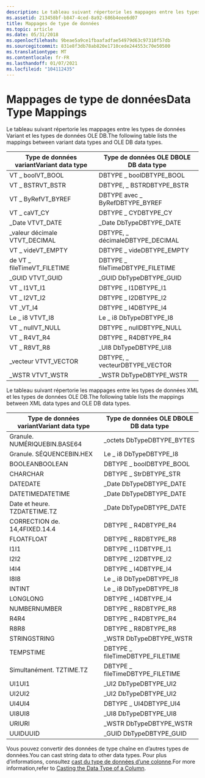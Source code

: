 ```yaml
---
description: Le tableau suivant répertorie les mappages entre les types de données Variant et les types de données OLE DB.
ms.assetid: 213458bf-b847-4ced-8a92-686b4eee6d07
title: Mappages de type de données
ms.topic: article
ms.date: 05/31/2018
ms.openlocfilehash: 9beae5a9ce1fbaafadfae54979d63c97310f57db
ms.sourcegitcommit: 831e8f3db78ab820e1710cede244553c70e50500
ms.translationtype: MT
ms.contentlocale: fr-FR
ms.lasthandoff: 01/07/2021
ms.locfileid: "104112435"
---
```

# <a name="data-type-mappings"></a><span data-ttu-id="19bd9-103">Mappages de type de données</span><span class="sxs-lookup"><span data-stu-id="19bd9-103">Data Type Mappings</span></span>

<span data-ttu-id="19bd9-104">Le tableau suivant répertorie les mappages entre les types de données Variant et les types de données OLE DB.</span><span class="sxs-lookup"><span data-stu-id="19bd9-104">The following table lists the mappings between variant data types and OLE DB data types.</span></span>




| <span data-ttu-id="19bd9-105">Type de données variant</span><span class="sxs-lookup"><span data-stu-id="19bd9-105">Variant data type</span></span> | <span data-ttu-id="19bd9-106">Type de données OLE DB</span><span class="sxs-lookup"><span data-stu-id="19bd9-106">OLE DB data type</span></span> |
|-------------------|------------------|
| <span data-ttu-id="19bd9-107">VT \_ bool</span><span class="sxs-lookup"><span data-stu-id="19bd9-107">VT\_BOOL</span></span>          | <span data-ttu-id="19bd9-108">DBTYPE \_ bool</span><span class="sxs-lookup"><span data-stu-id="19bd9-108">DBTYPE\_BOOL</span></span>     |
| <span data-ttu-id="19bd9-109">VT \_ BSTR</span><span class="sxs-lookup"><span data-stu-id="19bd9-109">VT\_BSTR</span></span>          | <span data-ttu-id="19bd9-110">DBTYPE, \_ BSTR</span><span class="sxs-lookup"><span data-stu-id="19bd9-110">DBTYPE\_BSTR</span></span>     |
| <span data-ttu-id="19bd9-111">VT \_ ByRef</span><span class="sxs-lookup"><span data-stu-id="19bd9-111">VT\_BYREF</span></span>         | <span data-ttu-id="19bd9-112">DBTYPE avec \_ ByRef</span><span class="sxs-lookup"><span data-stu-id="19bd9-112">DBTYPE\_BYREF</span></span>    |
| <span data-ttu-id="19bd9-113">VT \_ ca</span><span class="sxs-lookup"><span data-stu-id="19bd9-113">VT\_CY</span></span>            | <span data-ttu-id="19bd9-114">DBTYPE \_ CY</span><span class="sxs-lookup"><span data-stu-id="19bd9-114">DBTYPE\_CY</span></span>       |
| <span data-ttu-id="19bd9-115">\_Date VT</span><span class="sxs-lookup"><span data-stu-id="19bd9-115">VT\_DATE</span></span>          | <span data-ttu-id="19bd9-116">\_Date DbType</span><span class="sxs-lookup"><span data-stu-id="19bd9-116">DBTYPE\_DATE</span></span>     |
| <span data-ttu-id="19bd9-117">\_valeur décimale VT</span><span class="sxs-lookup"><span data-stu-id="19bd9-117">VT\_DECIMAL</span></span>       | <span data-ttu-id="19bd9-118">DBTYPE, \_ décimale</span><span class="sxs-lookup"><span data-stu-id="19bd9-118">DBTYPE\_DECIMAL</span></span>  |
| <span data-ttu-id="19bd9-119">VT \_ vide</span><span class="sxs-lookup"><span data-stu-id="19bd9-119">VT\_EMPTY</span></span>         | <span data-ttu-id="19bd9-120">DBTYPE \_ vide</span><span class="sxs-lookup"><span data-stu-id="19bd9-120">DBTYPE\_EMPTY</span></span>    |
| <span data-ttu-id="19bd9-121">de VT \_ fileTime</span><span class="sxs-lookup"><span data-stu-id="19bd9-121">VT\_FILETIME</span></span>      | <span data-ttu-id="19bd9-122">DBTYPE \_ fileTime</span><span class="sxs-lookup"><span data-stu-id="19bd9-122">DBTYPE\_FILETIME</span></span> |
| <span data-ttu-id="19bd9-123">\_GUID VT</span><span class="sxs-lookup"><span data-stu-id="19bd9-123">VT\_GUID</span></span>          | <span data-ttu-id="19bd9-124">\_GUID DbType</span><span class="sxs-lookup"><span data-stu-id="19bd9-124">DBTYPE\_GUID</span></span>     |
| <span data-ttu-id="19bd9-125">VT \_ I1</span><span class="sxs-lookup"><span data-stu-id="19bd9-125">VT\_I1</span></span>            | <span data-ttu-id="19bd9-126">DBTYPE \_ I1</span><span class="sxs-lookup"><span data-stu-id="19bd9-126">DBTYPE\_I1</span></span>       |
| <span data-ttu-id="19bd9-127">VT \_ I2</span><span class="sxs-lookup"><span data-stu-id="19bd9-127">VT\_I2</span></span>            | <span data-ttu-id="19bd9-128">DBTYPE \_ I2</span><span class="sxs-lookup"><span data-stu-id="19bd9-128">DBTYPE\_I2</span></span>       |
| <span data-ttu-id="19bd9-129">VT \_</span><span class="sxs-lookup"><span data-stu-id="19bd9-129">VT\_I4</span></span>            | <span data-ttu-id="19bd9-130">DBTYPE \_ I4</span><span class="sxs-lookup"><span data-stu-id="19bd9-130">DBTYPE\_I4</span></span>       |
| <span data-ttu-id="19bd9-131">Le \_ i8 VT</span><span class="sxs-lookup"><span data-stu-id="19bd9-131">VT\_I8</span></span>            | <span data-ttu-id="19bd9-132">Le \_ i8 DbType</span><span class="sxs-lookup"><span data-stu-id="19bd9-132">DBTYPE\_I8</span></span>       |
| <span data-ttu-id="19bd9-133">VT \_ null</span><span class="sxs-lookup"><span data-stu-id="19bd9-133">VT\_NULL</span></span>          | <span data-ttu-id="19bd9-134">DBTYPE \_ null</span><span class="sxs-lookup"><span data-stu-id="19bd9-134">DBTYPE\_NULL</span></span>     |
| <span data-ttu-id="19bd9-135">VT \_ R4</span><span class="sxs-lookup"><span data-stu-id="19bd9-135">VT\_R4</span></span>            | <span data-ttu-id="19bd9-136">DBTYPE \_ R4</span><span class="sxs-lookup"><span data-stu-id="19bd9-136">DBTYPE\_R4</span></span>       |
| <span data-ttu-id="19bd9-137">VT \_ R8</span><span class="sxs-lookup"><span data-stu-id="19bd9-137">VT\_R8</span></span>            | <span data-ttu-id="19bd9-138">\_UI8 DbType</span><span class="sxs-lookup"><span data-stu-id="19bd9-138">DBTYPE\_UI8</span></span>      |
| <span data-ttu-id="19bd9-139">\_vecteur VT</span><span class="sxs-lookup"><span data-stu-id="19bd9-139">VT\_VECTOR</span></span>        | <span data-ttu-id="19bd9-140">DBTYPE, \_ vecteur</span><span class="sxs-lookup"><span data-stu-id="19bd9-140">DBTYPE\_VECTOR</span></span>   |
| <span data-ttu-id="19bd9-141">\_WSTR VT</span><span class="sxs-lookup"><span data-stu-id="19bd9-141">VT\_WSTR</span></span>          | <span data-ttu-id="19bd9-142">\_WSTR DbType</span><span class="sxs-lookup"><span data-stu-id="19bd9-142">DBTYPE\_WSTR</span></span>     |



 

<span data-ttu-id="19bd9-143">Le tableau suivant répertorie les mappages entre les types de données XML et les types de données OLE DB.</span><span class="sxs-lookup"><span data-stu-id="19bd9-143">The following table lists the mappings between XML data types and OLE DB data types.</span></span>



| <span data-ttu-id="19bd9-144">Type de données variant</span><span class="sxs-lookup"><span data-stu-id="19bd9-144">Variant data type</span></span> | <span data-ttu-id="19bd9-145">Type de données OLE DB</span><span class="sxs-lookup"><span data-stu-id="19bd9-145">OLE DB data type</span></span> |
|-------------------|------------------|
| <span data-ttu-id="19bd9-146">Granule. NUMÉRIQUE</span><span class="sxs-lookup"><span data-stu-id="19bd9-146">BIN.BASE64</span></span>        | <span data-ttu-id="19bd9-147">\_octets DbType</span><span class="sxs-lookup"><span data-stu-id="19bd9-147">DBTYPE\_BYTES</span></span>    |
| <span data-ttu-id="19bd9-148">Granule. SÉQUENCE</span><span class="sxs-lookup"><span data-stu-id="19bd9-148">BIN.HEX</span></span>           | <span data-ttu-id="19bd9-149">Le \_ i8 DbType</span><span class="sxs-lookup"><span data-stu-id="19bd9-149">DBTYPE\_I8</span></span>       |
| <span data-ttu-id="19bd9-150">BOOLEAN</span><span class="sxs-lookup"><span data-stu-id="19bd9-150">BOOLEAN</span></span>           | <span data-ttu-id="19bd9-151">DBTYPE \_ bool</span><span class="sxs-lookup"><span data-stu-id="19bd9-151">DBTYPE\_BOOL</span></span>     |
| <span data-ttu-id="19bd9-152">CHAR</span><span class="sxs-lookup"><span data-stu-id="19bd9-152">CHAR</span></span>              | <span data-ttu-id="19bd9-153">DBTYPE \_ Str</span><span class="sxs-lookup"><span data-stu-id="19bd9-153">DBTYPE\_STR</span></span>      |
| <span data-ttu-id="19bd9-154">DATE</span><span class="sxs-lookup"><span data-stu-id="19bd9-154">DATE</span></span>              | <span data-ttu-id="19bd9-155">\_Date DbType</span><span class="sxs-lookup"><span data-stu-id="19bd9-155">DBTYPE\_DATE</span></span>     |
| <span data-ttu-id="19bd9-156">DATETIME</span><span class="sxs-lookup"><span data-stu-id="19bd9-156">DATETIME</span></span>          | <span data-ttu-id="19bd9-157">\_Date DbType</span><span class="sxs-lookup"><span data-stu-id="19bd9-157">DBTYPE\_DATE</span></span>     |
| <span data-ttu-id="19bd9-158">Date et heure. TZ</span><span class="sxs-lookup"><span data-stu-id="19bd9-158">DATETIME.TZ</span></span>       | <span data-ttu-id="19bd9-159">\_Date DbType</span><span class="sxs-lookup"><span data-stu-id="19bd9-159">DBTYPE\_DATE</span></span>     |
| <span data-ttu-id="19bd9-160">CORRECTION de. 14,4</span><span class="sxs-lookup"><span data-stu-id="19bd9-160">FIXED.14.4</span></span>        | <span data-ttu-id="19bd9-161">DBTYPE \_ R4</span><span class="sxs-lookup"><span data-stu-id="19bd9-161">DBTYPE\_R4</span></span>       |
| <span data-ttu-id="19bd9-162">FLOAT</span><span class="sxs-lookup"><span data-stu-id="19bd9-162">FLOAT</span></span>             | <span data-ttu-id="19bd9-163">DBTYPE \_ R8</span><span class="sxs-lookup"><span data-stu-id="19bd9-163">DBTYPE\_R8</span></span>       |
| <span data-ttu-id="19bd9-164">I1</span><span class="sxs-lookup"><span data-stu-id="19bd9-164">I1</span></span>                | <span data-ttu-id="19bd9-165">DBTYPE \_ I1</span><span class="sxs-lookup"><span data-stu-id="19bd9-165">DBTYPE\_I1</span></span>       |
| <span data-ttu-id="19bd9-166">I2</span><span class="sxs-lookup"><span data-stu-id="19bd9-166">I2</span></span>                | <span data-ttu-id="19bd9-167">DBTYPE \_ I2</span><span class="sxs-lookup"><span data-stu-id="19bd9-167">DBTYPE\_I2</span></span>       |
| <span data-ttu-id="19bd9-168">I4</span><span class="sxs-lookup"><span data-stu-id="19bd9-168">I4</span></span>                | <span data-ttu-id="19bd9-169">DBTYPE \_ I4</span><span class="sxs-lookup"><span data-stu-id="19bd9-169">DBTYPE\_I4</span></span>       |
| <span data-ttu-id="19bd9-170">I8</span><span class="sxs-lookup"><span data-stu-id="19bd9-170">I8</span></span>                | <span data-ttu-id="19bd9-171">Le \_ i8 DbType</span><span class="sxs-lookup"><span data-stu-id="19bd9-171">DBTYPE\_I8</span></span>       |
| <span data-ttu-id="19bd9-172">INT</span><span class="sxs-lookup"><span data-stu-id="19bd9-172">INT</span></span>               | <span data-ttu-id="19bd9-173">Le \_ i8 DbType</span><span class="sxs-lookup"><span data-stu-id="19bd9-173">DBTYPE\_I8</span></span>       |
| <span data-ttu-id="19bd9-174">LONG</span><span class="sxs-lookup"><span data-stu-id="19bd9-174">LONG</span></span>              | <span data-ttu-id="19bd9-175">DBTYPE \_ I4</span><span class="sxs-lookup"><span data-stu-id="19bd9-175">DBTYPE\_I4</span></span>       |
| <span data-ttu-id="19bd9-176">NUMBER</span><span class="sxs-lookup"><span data-stu-id="19bd9-176">NUMBER</span></span>            | <span data-ttu-id="19bd9-177">DBTYPE \_ R8</span><span class="sxs-lookup"><span data-stu-id="19bd9-177">DBTYPE\_R8</span></span>       |
| <span data-ttu-id="19bd9-178">R4</span><span class="sxs-lookup"><span data-stu-id="19bd9-178">R4</span></span>                | <span data-ttu-id="19bd9-179">DBTYPE \_ R4</span><span class="sxs-lookup"><span data-stu-id="19bd9-179">DBTYPE\_R4</span></span>       |
| <span data-ttu-id="19bd9-180">R8</span><span class="sxs-lookup"><span data-stu-id="19bd9-180">R8</span></span>                | <span data-ttu-id="19bd9-181">DBTYPE \_ R8</span><span class="sxs-lookup"><span data-stu-id="19bd9-181">DBTYPE\_R8</span></span>       |
| <span data-ttu-id="19bd9-182">STRING</span><span class="sxs-lookup"><span data-stu-id="19bd9-182">STRING</span></span>            | <span data-ttu-id="19bd9-183">\_WSTR DbType</span><span class="sxs-lookup"><span data-stu-id="19bd9-183">DBTYPE\_WSTR</span></span>     |
| <span data-ttu-id="19bd9-184">TEMPS</span><span class="sxs-lookup"><span data-stu-id="19bd9-184">TIME</span></span>              | <span data-ttu-id="19bd9-185">DBTYPE \_ fileTime</span><span class="sxs-lookup"><span data-stu-id="19bd9-185">DBTYPE\_FILETIME</span></span> |
| <span data-ttu-id="19bd9-186">Simultanément. TZ</span><span class="sxs-lookup"><span data-stu-id="19bd9-186">TIME.TZ</span></span>           | <span data-ttu-id="19bd9-187">DBTYPE \_ fileTime</span><span class="sxs-lookup"><span data-stu-id="19bd9-187">DBTYPE\_FILETIME</span></span> |
| <span data-ttu-id="19bd9-188">UI1</span><span class="sxs-lookup"><span data-stu-id="19bd9-188">UI1</span></span>               | <span data-ttu-id="19bd9-189">\_UI2 DbType</span><span class="sxs-lookup"><span data-stu-id="19bd9-189">DBTYPE\_UI2</span></span>      |
| <span data-ttu-id="19bd9-190">UI2</span><span class="sxs-lookup"><span data-stu-id="19bd9-190">UI2</span></span>               | <span data-ttu-id="19bd9-191">\_UI2 DbType</span><span class="sxs-lookup"><span data-stu-id="19bd9-191">DBTYPE\_UI2</span></span>      |
| <span data-ttu-id="19bd9-192">UI4</span><span class="sxs-lookup"><span data-stu-id="19bd9-192">UI4</span></span>               | <span data-ttu-id="19bd9-193">DBTYPE \_ UI4</span><span class="sxs-lookup"><span data-stu-id="19bd9-193">DBTYPE\_UI4</span></span>      |
| <span data-ttu-id="19bd9-194">UI8</span><span class="sxs-lookup"><span data-stu-id="19bd9-194">UI8</span></span>               | <span data-ttu-id="19bd9-195">\_UI8 DbType</span><span class="sxs-lookup"><span data-stu-id="19bd9-195">DBTYPE\_UI8</span></span>      |
| <span data-ttu-id="19bd9-196">URI</span><span class="sxs-lookup"><span data-stu-id="19bd9-196">URI</span></span>               | <span data-ttu-id="19bd9-197">\_WSTR DbType</span><span class="sxs-lookup"><span data-stu-id="19bd9-197">DBTYPE\_WSTR</span></span>     |
| <span data-ttu-id="19bd9-198">UUID</span><span class="sxs-lookup"><span data-stu-id="19bd9-198">UUID</span></span>              | <span data-ttu-id="19bd9-199">\_GUID DbType</span><span class="sxs-lookup"><span data-stu-id="19bd9-199">DBTYPE\_GUID</span></span>     |



 

<span data-ttu-id="19bd9-200">Vous pouvez convertir des données de type chaîne en d’autres types de données.</span><span class="sxs-lookup"><span data-stu-id="19bd9-200">You can cast string data to other data types.</span></span> <span data-ttu-id="19bd9-201">Pour plus d’informations, consultez [cast du type de données d’une colonne](-search-sql-castingdatacolumntype.md).</span><span class="sxs-lookup"><span data-stu-id="19bd9-201">For more information,refer to [Casting the Data Type of a Column](-search-sql-castingdatacolumntype.md).</span></span>

 

 



